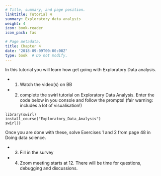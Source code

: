 ```yaml
---
# Title, summary, and page position.
linktitle: Tutorial 4
summary: Exploratory data analysis
weight: 4
icon: book-reader
icon_pack: fas

# Page metadata.
title: Chapter 4
date: "2018-09-09T00:00:00Z"
type: book  # Do not modify.
---
```


In this tutorial you will learn how get going with Exploratory Data analysis. 
* 1. Watch the video(s) on BB
* 2. complete the swirl tutorial on Exploratory Data Analysis. 
Enter the code below in you console and follow the prompts! (fair warning: includes a lot of visualisation!)
```
library(swirl)
install_course("Exploratory_Data_Analysis")
swirl()
```
Once you are done with these, solve Exercises 1 and 2 from page 48 in Doing data science.

* 3. Fill in the survey
* 4. Zoom meeting starts at 12. There will be time for questions, debugging and discussions. 
